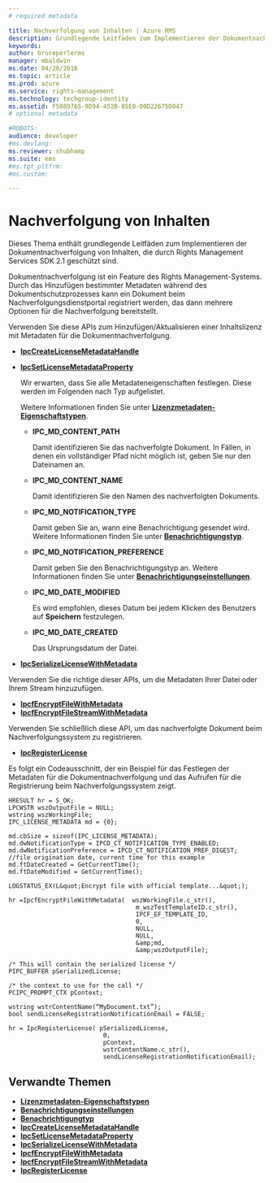 ```yaml
---
# required metadata

title: Nachverfolgung von Inhalten | Azure RMS
description: Grundlegende Leitfäden zum Implementieren der Dokumentnachverfolgung
keywords:
author: bruceperlerms
manager: mbaldwin
ms.date: 04/28/2016
ms.topic: article
ms.prod: azure
ms.service: rights-management
ms.technology: techgroup-identity
ms.assetid: F5089765-9D94-452B-85E0-00D22675D847
# optional metadata

#ROBOTS:
audience: developer
#ms.devlang:
ms.reviewer: shubhamp
ms.suite: ems
#ms.tgt_pltfrm:
#ms.custom:

---
```


# Nachverfolgung von Inhalten

Dieses Thema enthält grundlegende Leitfäden zum Implementieren der Dokumentnachverfolgung von Inhalten, die durch Rights Management Services SDK 2.1 geschützt sind.

Dokumentnachverfolgung ist ein Feature des Rights Management-Systems. Durch das Hinzufügen bestimmter Metadaten während des Dokumentschutzprozesses kann ein Dokument beim Nachverfolgungsdienstportal registriert werden, das dann mehrere Optionen für die Nachverfolgung bereitstellt.

Verwenden Sie diese APIs zum Hinzufügen/Aktualisieren einer Inhaltslizenz mit Metadaten für die Dokumentnachverfolgung.

-   [**IpcCreateLicenseMetadataHandle**](/rights-management/sdk/2.1/api/win/functions#msipc_ipccreatelicensemetadatahandle)
-   [**IpcSetLicenseMetadataProperty**](/rights-management/sdk/2.1/api/win/functions#msipc_ipcsetlicensemetadataproperty)

    Wir erwarten, dass Sie alle Metadateneigenschaften festlegen. Diese werden im Folgenden nach Typ aufgelistet.

    Weitere Informationen finden Sie unter [**Lizenzmetadaten-Eigenschaftstypen**](/rights-management/sdk/2.1/api/win/license%20metadata%20property%20types#msipc_license_metadata_property_types).

    -   **IPC\_MD\_CONTENT\_PATH**

        Damit identifizieren Sie das nachverfolgte Dokument. In Fällen, in denen ein vollständiger Pfad nicht möglich ist, geben Sie nur den Dateinamen an.

    -   **IPC\_MD\_CONTENT\_NAME**

        Damit identifizieren Sie den Namen des nachverfolgten Dokuments.

    -   **IPC\_MD\_NOTIFICATION\_TYPE**

        Damit geben Sie an, wann eine Benachrichtigung gesendet wird. Weitere Informationen finden Sie unter [**Benachrichtigungstyp**](/rights-management/sdk/2.1/api/win/notification%20type#msipc_notification_type).

    -   **IPC\_MD\_NOTIFICATION\_PREFERENCE**

        Damit geben Sie den Benachrichtigungstyp an. Weitere Informationen finden Sie unter [**Benachrichtigungseinstellungen**](/rights-management/sdk/2.1/api/win/constants#msipc_notification_preference).

    -   **IPC\_MD\_DATE\_MODIFIED**

        Es wird empfohlen, dieses Datum bei jedem Klicken des Benutzers auf **Speichern** festzulegen.

    -   **IPC\_MD\_DATE\_CREATED**

        Das Ursprungsdatum der Datei.

-   [**IpcSerializeLicenseWithMetadata**](/rights-management/sdk/2.1/api/win/functions#msipc_ipcserializelicensemetadata)

Verwenden Sie die richtige dieser APIs, um die Metadaten Ihrer Datei oder Ihrem Stream hinzuzufügen.

-   [**IpcfEncryptFileWithMetadata**](/rights-management/sdk/2.1/api/win/functions#msipc_ipcfencryptfilewithmetadata)
-   [**IpcfEncryptFileStreamWithMetadata**](/rights-management/sdk/2.1/api/win/functions#msipc_ipcfencryptfilestreamwithmetadata)

Verwenden Sie schließlich diese API, um das nachverfolgte Dokument beim Nachverfolgungssystem zu registrieren.

-   [**IpcRegisterLicense**](/rights-management/sdk/2.1/api/win/functions#msipc_ipcregisterlicense)

Es folgt ein Codeausschnitt, der ein Beispiel für das Festlegen der Metadaten für die Dokumentnachverfolgung und das Aufrufen für die Registrierung beim Nachverfolgungssystem zeigt.



    HRESULT hr = S_OK;
    LPCWSTR wszOutputFile = NULL;
    wstring wszWorkingFile;
    IPC_LICENSE_METADATA md = {0};

    md.cbSize = sizeof(IPC_LICENSE_METADATA);
    md.dwNotificationType = IPCD_CT_NOTIFICATION_TYPE_ENABLED;
    md.dwNotificationPreference = IPCD_CT_NOTIFICATION_PREF_DIGEST;
    //file origination date, current time for this example
    md.ftDateCreated = GetCurrentTime();
    md.ftDateModified = GetCurrentTime();

    LOGSTATUS_EX(L&quot;Encrypt file with official template...&quot;);

    hr =IpcfEncryptFileWithMetadata(  wszWorkingFile.c_str(),
                                       m_wszTestTemplateID.c_str(),
                                       IPCF_EF_TEMPLATE_ID,
                                       0,
                                       NULL,
                                       NULL,
                                       &amp;md,
                                       &amp;wszOutputFile);

    /* This will contain the serialized license */
    PIPC_BUFFER pSerializedLicense;

    /* the context to use for the call */
    PCIPC_PROMPT_CTX pContext;

    wstring wstrContentName(“MyDocument.txt”);
    bool sendLicenseRegistrationNotificationEmail = FALSE;

    hr = IpcRegisterLicense( pSerializedLicense,
                              0,
                              pContext,
                              wstrContentName.c_str(),
                              sendLicenseRegistrationNotificationEmail);


## Verwandte Themen


* [**Lizenzmetadaten-Eigenschaftstypen**](/rights-management/sdk/2.1/api/win/license%20metadata%20property%20types#msipc_license_metadata_property_types)
* [**Benachrichtigungseinstellungen**](/rights-management/sdk/2.1/api/win/constants#msipc_notification_preference)
* [**Benachrichtigungtyp**](/rights-management/sdk/2.1/api/win/notification%20type#msipc_notification_type)
* [**IpcCreateLicenseMetadataHandle**](/rights-management/sdk/2.1/api/win/functions#msipc_ipccreatelicensemetadatahandle)
* [**IpcSetLicenseMetadataProperty**](/rights-management/sdk/2.1/api/win/functions#msipc_ipcsetlicensemetadataproperty)
* [**IpcSerializeLicenseWithMetadata**](/rights-management/sdk/2.1/api/win/functions#msipc_ipcserializelicensemetadata)
* [**IpcfEncryptFileWithMetadata**](/rights-management/sdk/2.1/api/win/functions#msipc_ipcfencryptfilewithmetadata)
* [**IpcfEncryptFileStreamWithMetadata**](/rights-management/sdk/2.1/api/win/functions#msipc_ipcfencryptfilestreamwithmetadata)
* [**IpcRegisterLicense**](/rights-management/sdk/2.1/api/win/functions#msipc_ipcregisterlicense)
 

 


<!--HONumber=May16_HO2-->


